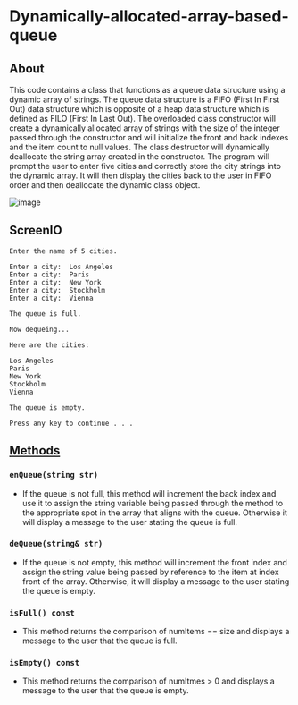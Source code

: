# Dynamically-allocated-array-based-queue
## About
This code contains a class that functions as a queue data structure using a dynamic array of strings. The queue data structure is a FIFO (First In First Out) data structure which is opposite of a heap data structure which is defined as FILO (First In Last Out). The overloaded class constructor will create a dynamically allocated array of strings with the size of the integer passed through the constructor and will initialize the front and back indexes and the item count to null values. The class destructor will dynamically deallocate the string array created in the constructor. The program will prompt the user to enter five cities and correctly store the city strings into the dynamic array. It will then display the cities back to the user in FIFO order and then deallocate the dynamic class object.

![image](https://github.com/JusDooEt/Dynamically-allocated-array-based-queue/assets/152052216/38aa6918-bf74-48dd-b8d5-8d7f015bde4e)

## ScreenIO
```
Enter the name of 5 cities.

Enter a city:  Los Angeles
Enter a city:  Paris
Enter a city:  New York
Enter a city:  Stockholm
Enter a city:  Vienna

The queue is full.

Now dequeing...

Here are the cities:

Los Angeles
Paris
New York
Stockholm
Vienna

The queue is empty.

Press any key to continue . . .
```
## [Methods](StrQueue.cpp)
### ```enQueue(string str)```
- If the queue is not full, this method will increment the back index and use it to assign the string variable being passed through the method to the appropriate spot in the array that aligns with the queue. Otherwise it will display a message to the user stating the queue is full.
### ```deQueue(string& str)```
- If the queue is not empty, this method will increment the front index and assign the string value being passed by reference to the item at index front of the array. Otherwise, it will display a message to the user stating the queue is empty.
### ```isFull() const```
- This method returns the comparison of numItems == size and displays a message to the user that the queue is full.
### ```isEmpty() const```
- This method returns the comparison of numItmes > 0 and displays a message to the user that the queue is empty.

